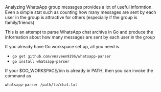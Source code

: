 Analyzing WhatsApp group messages provides a lot of useful informtion. Even a simple stat such as counting how many messages are sent by each user in the group is attractive for others (especially if the group is family/friends)

This is an attempt to parse WhatsApp chat archive in Go and produce the information about how many messages are sent by each user in the group

If you already have Go workspace set up, all you need is 
* ```go get github.com/vnaveen9296/whatsapp-parser```
* ```go install whatsapp-parser```

If your $GO_WORKSPACE/bin is already in PATH, then you can invoke the command as

```whatsapp-parser /path/to/chat.txt```
